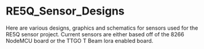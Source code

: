 # RE5Q_Sensor_Designs
Here are various designs, graphics and schematics for sensors used for the RE5Q sensor project. Current sensors are either based off of the 8266 NodeMCU board or the TTGO T Beam lora enabled board.
